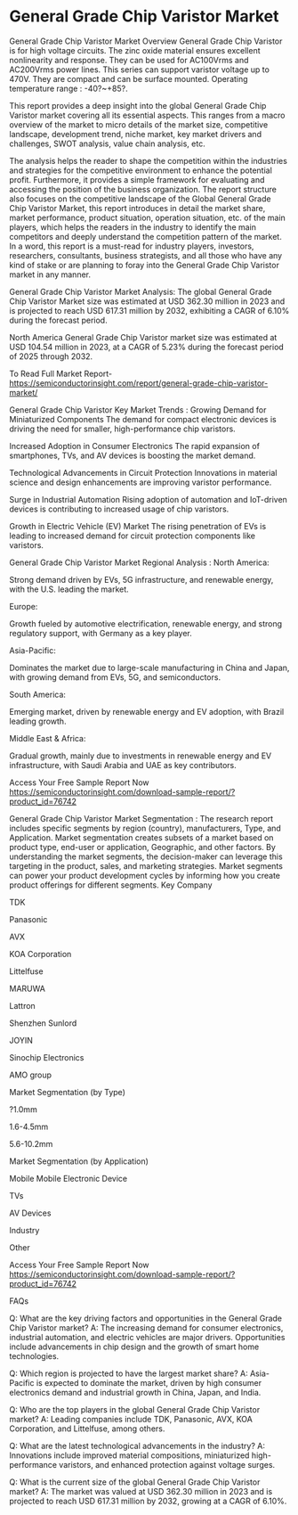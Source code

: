 <h1>General Grade Chip Varistor Market</h1>
General Grade Chip Varistor Market Overview
General Grade Chip Varistor is for high voltage circuits. The zinc oxide material ensures excellent nonlinearity and response. They can be used for AC100Vrms and AC200Vrms power lines. This series can support varistor voltage up to 470V. They are compact and can be surface mounted. Operating temperature range : -40?~+85?.

This report provides a deep insight into the global General Grade Chip Varistor market covering all its essential aspects. This ranges from a macro overview of the market to micro details of the market size, competitive landscape, development trend, niche market, key market drivers and challenges, SWOT analysis, value chain analysis, etc.

The analysis helps the reader to shape the competition within the industries and strategies for the competitive environment to enhance the potential profit. Furthermore, it provides a simple framework for evaluating and accessing the position of the business organization. The report structure also focuses on the competitive landscape of the Global General Grade Chip Varistor Market, this report introduces in detail the market share, market performance, product situation, operation situation, etc. of the main players, which helps the readers in the industry to identify the main competitors and deeply understand the competition pattern of the market.
In a word, this report is a must-read for industry players, investors, researchers, consultants, business strategists, and all those who have any kind of stake or are planning to foray into the General Grade Chip Varistor market in any manner.

General Grade Chip Varistor Market Analysis:
The global General Grade Chip Varistor Market size was estimated at USD 362.30 million in 2023 and is projected to reach USD 617.31 million by 2032, exhibiting a CAGR of 6.10% during the forecast period.

North America General Grade Chip Varistor market size was estimated at USD 104.54 million in 2023, at a CAGR of 5.23% during the forecast period of 2025 through 2032.


To Read Full Market Report-
https://semiconductorinsight.com/report/general-grade-chip-varistor-market/


General Grade Chip Varistor Key Market Trends  :
Growing Demand for Miniaturized Components
The demand for compact electronic devices is driving the need for smaller, high-performance chip varistors.

Increased Adoption in Consumer Electronics
The rapid expansion of smartphones, TVs, and AV devices is boosting the market demand.

Technological Advancements in Circuit Protection
Innovations in material science and design enhancements are improving varistor performance.

Surge in Industrial Automation
Rising adoption of automation and IoT-driven devices is contributing to increased usage of chip varistors.

Growth in Electric Vehicle (EV) Market
The rising penetration of EVs is leading to increased demand for circuit protection components like varistors.

General Grade Chip Varistor Market Regional Analysis :
North America:

Strong demand driven by EVs, 5G infrastructure, and renewable energy, with the U.S. leading the market.

Europe:

Growth fueled by automotive electrification, renewable energy, and strong regulatory support, with Germany as a key player.

Asia-Pacific:

Dominates the market due to large-scale manufacturing in China and Japan, with growing demand from EVs, 5G, and semiconductors.

South America:

Emerging market, driven by renewable energy and EV adoption, with Brazil leading growth.

Middle East & Africa:

Gradual growth, mainly due to investments in renewable energy and EV infrastructure, with Saudi Arabia and UAE as key contributors.


Access Your Free Sample Report Now
https://semiconductorinsight.com/download-sample-report/?product_id=76742


General Grade Chip Varistor Market Segmentation :
The research report includes specific segments by region (country), manufacturers, Type, and Application. Market segmentation creates subsets of a market based on product type, end-user or application, Geographic, and other factors. By understanding the market segments, the decision-maker can leverage this targeting in the product, sales, and marketing strategies. Market segments can power your product development cycles by informing how you create product offerings for different segments.
Key Company

TDK

Panasonic

AVX

KOA Corporation

Littelfuse

MARUWA

Lattron

Shenzhen Sunlord

JOYIN

Sinochip Electronics

AMO group

Market Segmentation (by Type)

?1.0mm

1.6-4.5mm

5.6-10.2mm

Market Segmentation (by Application)

Mobile Mobile Electronic Device

TVs

AV Devices

Industry

Other


Access Your Free Sample Report Now
https://semiconductorinsight.com/download-sample-report/?product_id=76742

FAQs

Q: What are the key driving factors and opportunities in the General Grade Chip Varistor market?
A: The increasing demand for consumer electronics, industrial automation, and electric vehicles are major drivers. Opportunities include advancements in chip design and the growth of smart home technologies.


Q: Which region is projected to have the largest market share?
A: Asia-Pacific is expected to dominate the market, driven by high consumer electronics demand and industrial growth in China, Japan, and India.


Q: Who are the top players in the global General Grade Chip Varistor market?
A: Leading companies include TDK, Panasonic, AVX, KOA Corporation, and Littelfuse, among others.


Q: What are the latest technological advancements in the industry?
A: Innovations include improved material compositions, miniaturized high-performance varistors, and enhanced protection against voltage surges.


Q: What is the current size of the global General Grade Chip Varistor market?
A: The market was valued at USD 362.30 million in 2023 and is projected to reach USD 617.31 million by 2032, growing at a CAGR of 6.10%.

